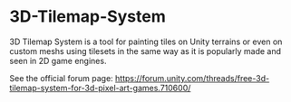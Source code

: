 # 3D-Tilemap-System
3D Tilemap System is a tool for painting tiles on Unity terrains or even on custom meshs using tilesets in the same way as it is popularly made and seen in 2D game engines.

See the official forum page: https://forum.unity.com/threads/free-3d-tilemap-system-for-3d-pixel-art-games.710600/

